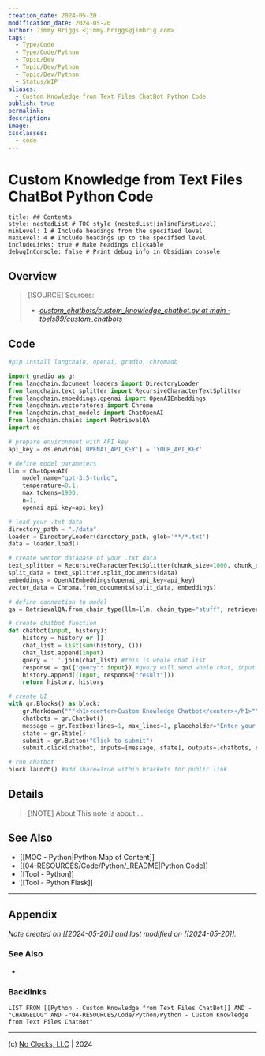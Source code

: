 ```yaml
---
creation_date: 2024-05-20
modification_date: 2024-05-20
author: Jimmy Briggs <jimmy.briggs@jimbrig.com>
tags:
  - Type/Code
  - Type/Code/Python
  - Topic/Dev
  - Topic/Dev/Python
  - Topic/Dev/Python
  - Status/WIP
aliases:
  - Custom Knowledge from Text Files ChatBot Python Code
publish: true
permalink:
description:
image:
cssclasses:
  - code
---
```


# Custom Knowledge from Text Files ChatBot Python Code

```table-of-contents
title: ## Contents 
style: nestedList # TOC style (nestedList|inlineFirstLevel)
minLevel: 1 # Include headings from the specified level
maxLevel: 4 # Include headings up to the specified level
includeLinks: true # Make headings clickable
debugInConsole: false # Print debug info in Obsidian console
```

## Overview

> [!SOURCE] Sources:
> - *[custom\_chatbots/custom\_knowledge\_chatbot.py at main · tbels89/custom\_chatbots](https://github.com/tbels89/custom_chatbots/blob/main/custom_knowledge_chatbot.py)*

## Code

```python
#pip install langchain, openai, gradio, chromadb 

import gradio as gr
from langchain.document_loaders import DirectoryLoader
from langchain.text_splitter import RecursiveCharacterTextSplitter
from langchain.embeddings.openai import OpenAIEmbeddings
from langchain.vectorstores import Chroma
from langchain.chat_models import ChatOpenAI
from langchain.chains import RetrievalQA
import os

# prepare environment with API key 
api_key = os.environ['OPENAI_API_KEY'] = 'YOUR_API_KEY'

# define model parameters 
llm = ChatOpenAI(
    model_name="gpt-3.5-turbo",
    temperature=0.1,
    max_tokens=1900,
    n=1,
    openai_api_key=api_key)

# load your .txt data
directory_path = "./data"
loader = DirectoryLoader(directory_path, glob='**/*.txt') 
data = loader.load()

# create vector database of your .txt data
text_splitter = RecursiveCharacterTextSplitter(chunk_size=1000, chunk_overlap=0)
split_data = text_splitter.split_documents(data)
embeddings = OpenAIEmbeddings(openai_api_key=api_key)
vector_data = Chroma.from_documents(split_data, embeddings)

# define connection to model
qa = RetrievalQA.from_chain_type(llm=llm, chain_type="stuff", retriever=vector_data.as_retriever())

# create chatbot function 
def chatbot(input, history):
    history = history or []
    chat_list = list(sum(history, ()))
    chat_list.append(input)
    query = ' '.join(chat_list) #this is whole chat list 
    response = qa({"query": input}) #query will send whole chat, input will only send single message to model
    history.append((input, response["result"]))
    return history, history

# create UI
with gr.Blocks() as block:
    gr.Markdown("""<h1><center>Custom Knowledge Chatbot</center></h1>""")
    chatbots = gr.Chatbot()
    message = gr.Textbox(lines=1, max_lines=1, placeholder="Enter your message here.", label="User input")
    state = gr.State()
    submit = gr.Button("Click to submit")
    submit.click(chatbot, inputs=[message, state], outputs=[chatbots, state])

# run chatbot
block.launch() #add share=True within brackets for public link 
```

## Details

> [!NOTE] About
> This note is about ...

## See Also

- [[MOC - Python|Python Map of Content]]
- [[04-RESOURCES/Code/Python/_README|Python Code]]
- [[Tool - Python]]
- [[Tool - Python Flask]]


***

## Appendix

*Note created on [[2024-05-20]] and last modified on [[2024-05-20]].*

### See Also

- 

### Backlinks

```dataview
LIST FROM [[Python - Custom Knowledge from Text Files ChatBot]] AND -"CHANGELOG" AND -"04-RESOURCES/Code/Python/Python - Custom Knowledge from Text Files ChatBot"
```

***

(c) [No Clocks, LLC](https://github.com/noclocks) | 2024